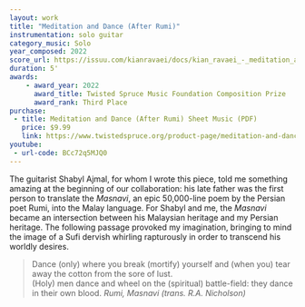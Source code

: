 ```yaml
---
layout: work
title: "Meditation and Dance (After Rumi)"
instrumentation: solo guitar
category_music: Solo
year_composed: 2022
score_url: https://issuu.com/kianravaei/docs/kian_ravaei_-_meditation_and_dance_after_rumi_-_
duration: 5'
awards:
    - award_year: 2022
      award_title: Twisted Spruce Music Foundation Composition Prize
      award_rank: Third Place
purchase:
 - title: Meditation and Dance (After Rumi) Sheet Music (PDF)
   price: $9.99
   link: https://www.twistedspruce.org/product-page/meditation-and-dance-after-rumi-by-kian-ravaei
youtube:
 - url-code: BCc72q5MJQ0
---
```

The guitarist Shabyl Ajmal, for whom I wrote this piece, told me something amazing at the beginning of our collaboration: his late father was the first person to translate the _Masnavi_, an epic 50,000-line poem by the Persian poet Rumi, into the Malay language. For Shabyl and me, the _Masnavi_ became an intersection between his Malaysian heritage and my Persian heritage. The following passage provoked my imagination, bringing to mind the image of a Sufi dervish whirling rapturously in order to transcend his worldly desires.

<blockquote>
<p>
<span>Dance (only) where you break (mortify) yourself and (when you) tear away the cotton from the sore of lust.<br>
(Holy) men dance and wheel on the (spiritual) battle-field: they dance in their own blood.</span>
<cite>Rumi, <i>Masnavi</i> (trans. R.A. Nicholson)</cite>
</p>
</blockquote>